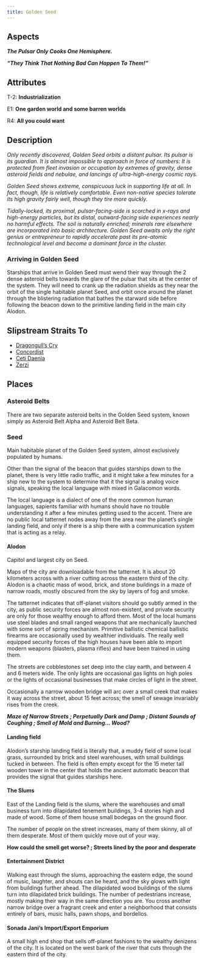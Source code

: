 ```yaml
---
title: Golden Seed
---
```


## Aspects

***The Pulsar Only Cooks One Hemisphere.***

***“They Think That Nothing Bad Can Happen To Them!”***

## Attributes

T-2: **Industrialization**

E1: **One garden world and some barren worlds**

R4: **All you could want**

## Description

*Only recently discovered, Golden Seed orbits a distant pulsar. Its pulsar is its guardian. It is almost impossible to
approach in force of numbers: It is protected from fleet invasion or occupation by extremes of gravity, dense asteroid
fields and nebulae, and lancings of ultra-high-energy cosmic rays.*

*Golden Seed shows extreme, conspicuous luck in supporting life at all. In fact, though, life is relatively comfortable.
Even non-native species tolerate its high gravity fairly well, though they tire more quickly.*

*Tidally-locked, its proximal, pulsar-facing-side is scorched in x-rays and high-energy particles, but its distal,
outward-facing side experiences nearly no harmful effects. The soil is naturally enriched; minerals rare elsewhere are
incorporated into basic architecture. Golden Seed awaits only the right genius or entrepreneur to rapidly accelerate
past its pre-atomic technological level and become a dominant force in the cluster.*

### Arriving in Golden Seed

Starships that arrive in Golden Seed must wend their way through the 2 dense asteroid belts towards the glare of the pulsar that sits at the center of the system. They will need to crank up the radiation shields as they near the orbit of the single habitable planet Seed, and orbit once around the planet through the blistering radiation that bathes the starward side before following the beacon down to the primitive landing field in the main city Alodon.


## Slipstream Straits To

* [Dragongull’s Cry](dragongulls-cry)
* [Concordist](concordist)
* [Ceti Daenia](ceti-daenia)
* [Zerzi](zerzi)

## Places


### Asteroid Belts

There are two separate asteroid belts in the Golden Seed system, known simply as Asteroid Belt Alpha and Asteroid Belt Beta.

### Seed

Main habitable planet of the Golden Seed system, almost exclusively populated by humans.

Other than the signal of the beacon that guides starships down to the planet, there is very little radio traffic, and it might take a few minutes for a ship new to the system to determine that it the signal is analog voice signals, speaking the local language with mixed in Galacomon words.

The local language is a dialect of one of the more common human languages, sapients familiar with humans should have no trouble understanding it after a few minutes getting used to the accent. There are no public local tatternet nodes away from the area near the planet’s single landing field, and only if there is a ship there with a communication system that is acting as a relay.

#### Alodon

Capitol and largest city on Seed.

Maps of the city are downloadable from the tatternet. It is about 20 kilometers across with a river cutting across the eastern third of the city. Alodon is a chaotic mass of wood, brick, and stone buildings in a maze of narrow roads, mostly obscured from the sky by layers of fog and smoke.

The tatternet indicates that off-planet visitors should go subtly armed in the city, as public security forces are almost non-existent, and private security are only for those wealthy enough to afford them. Most of the local humans use steel blades and small ranged weapons that are mechanically launched with some sort of spring mechanism. Primitive ballistic chemical ballistic firearms are occasionally used by wealthier individuals. The really well equipped security forces of the high houses have been able to import modern weapons (blasters, plasma rifles) and have been trained in using them.

The streets are cobblestones set deep into the clay earth, and between 4 and 6 meters wide. The only lights are occasional gas lights on high poles or the lights of occasional businesses that make circles of light in the street.

Occasionally a narrow wooden bridge will arc over a small creek that makes it way across the street, about 15 feet across; the smell of sewage invariably rises from the creek.

**_Maze of Narrow Streets ; Perpetually Dark and Damp ; Distant Sounds of Coughing ; Smell of Mold and Burning… Wood?_**

#### Landing field

Alodon’s starship landing field is literally that, a muddy field of some local grass, surrounded by brick and steel warehouses, with small buildings tucked in between. The field is often empty except for the 15 meter tall wooden tower in the center that holds the ancient automatic beacon that provides the signal that guides starships here.

#### The Slums

East of the Landing field is the slums, where the warehouses and small business turn into dilapidated tenement buildings, 3-4 stories high and made of wood. Some of them house small bodegas on the ground floor.

The number of people on the street increases, many of them skinny, all of them desperate. Most of them quickly move out of your way.

**How could the smell get worse? ; Streets lined by the poor and desperate**

#### Entertainment District

Walking east through the slums, approaching the eastern edge, the sound of music, laughter, and shouts can be heard, and the sky glows with light from buildings further ahead. The dilapidated wood buildings of the slums turn into dilapidated brick buildings. The number of pedestrians increase, mostly making their way in the same direction you are. You cross another narrow bridge over a fragrant creek and enter a neighborhood that consists entirely of bars, music halls, pawn shops, and bordellos.

#### Sonada Jani’s Import/Export Emporium

A small high end shop that sells off-planet fashions to the wealthy denizens of the city. It is located on the west bank of the river that cuts through the eastern third of the city.

